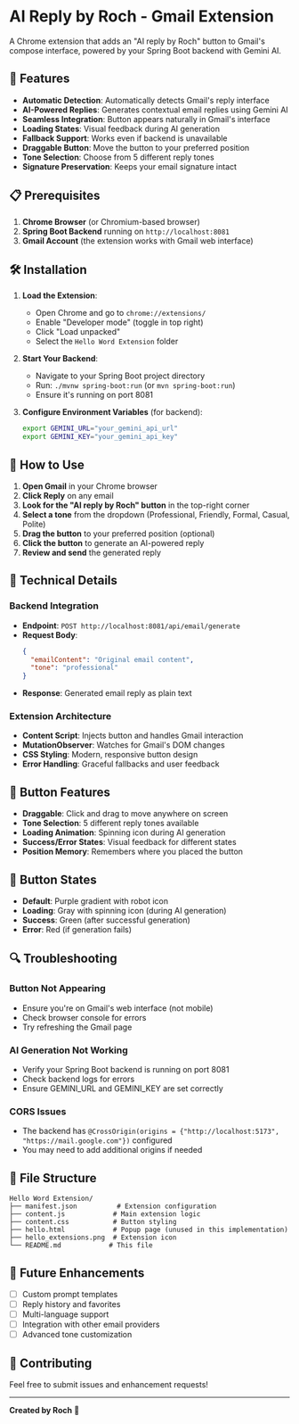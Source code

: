 # AI Reply by Roch - Gmail Extension

A Chrome extension that adds an "AI reply by Roch" button to Gmail's compose interface, powered by your Spring Boot backend with Gemini AI.

## 🚀 Features

- **Automatic Detection**: Automatically detects Gmail's reply interface
- **AI-Powered Replies**: Generates contextual email replies using Gemini AI
- **Seamless Integration**: Button appears naturally in Gmail's interface
- **Loading States**: Visual feedback during AI generation
- **Fallback Support**: Works even if backend is unavailable
- **Draggable Button**: Move the button to your preferred position
- **Tone Selection**: Choose from 5 different reply tones
- **Signature Preservation**: Keeps your email signature intact

## 📋 Prerequisites

1. **Chrome Browser** (or Chromium-based browser)
2. **Spring Boot Backend** running on `http://localhost:8081`
3. **Gmail Account** (the extension works with Gmail web interface)

## 🛠️ Installation

1. **Load the Extension**:
   - Open Chrome and go to `chrome://extensions/`
   - Enable "Developer mode" (toggle in top right)
   - Click "Load unpacked"
   - Select the `Hello Word Extension` folder

2. **Start Your Backend**:
   - Navigate to your Spring Boot project directory
   - Run: `./mvnw spring-boot:run` (or `mvn spring-boot:run`)
   - Ensure it's running on port 8081

3. **Configure Environment Variables** (for backend):
   ```bash
   export GEMINI_URL="your_gemini_api_url"
   export GEMINI_KEY="your_gemini_api_key"
   ```

## 🎯 How to Use

1. **Open Gmail** in your Chrome browser
2. **Click Reply** on any email
3. **Look for the "AI reply by Roch" button** in the top-right corner
4. **Select a tone** from the dropdown (Professional, Friendly, Formal, Casual, Polite)
5. **Drag the button** to your preferred position (optional)
6. **Click the button** to generate an AI-powered reply
7. **Review and send** the generated reply

## 🔧 Technical Details

### Backend Integration
- **Endpoint**: `POST http://localhost:8081/api/email/generate`
- **Request Body**:
  ```json
  {
    "emailContent": "Original email content",
    "tone": "professional"
  }
  ```
- **Response**: Generated email reply as plain text

### Extension Architecture
- **Content Script**: Injects button and handles Gmail interaction
- **MutationObserver**: Watches for Gmail's DOM changes
- **CSS Styling**: Modern, responsive button design
- **Error Handling**: Graceful fallbacks and user feedback

## 🎨 Button Features

- **Draggable**: Click and drag to move anywhere on screen
- **Tone Selection**: 5 different reply tones available
- **Loading Animation**: Spinning icon during AI generation
- **Success/Error States**: Visual feedback for different states
- **Position Memory**: Remembers where you placed the button

## 🎨 Button States

- **Default**: Purple gradient with robot icon
- **Loading**: Gray with spinning icon (during AI generation)
- **Success**: Green (after successful generation)
- **Error**: Red (if generation fails)

## 🔍 Troubleshooting

### Button Not Appearing
- Ensure you're on Gmail's web interface (not mobile)
- Check browser console for errors
- Try refreshing the Gmail page

### AI Generation Not Working
- Verify your Spring Boot backend is running on port 8081
- Check backend logs for errors
- Ensure GEMINI_URL and GEMINI_KEY are set correctly

### CORS Issues
- The backend has `@CrossOrigin(origins = {"http://localhost:5173", "https://mail.google.com"})` configured
- You may need to add additional origins if needed

## 📁 File Structure

```
Hello Word Extension/
├── manifest.json          # Extension configuration
├── content.js            # Main extension logic
├── content.css           # Button styling
├── hello.html            # Popup page (unused in this implementation)
├── hello_extensions.png  # Extension icon
└── README.md            # This file
```

## 🔮 Future Enhancements

- [ ] Custom prompt templates
- [ ] Reply history and favorites
- [ ] Multi-language support
- [ ] Integration with other email providers
- [ ] Advanced tone customization

## 🤝 Contributing

Feel free to submit issues and enhancement requests!

---

**Created by Roch** 🤖
